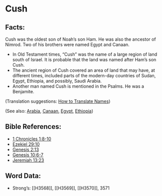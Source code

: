 # Cush

## Facts:

Cush was the oldest son of Noah’s son Ham. He was also the ancestor of Nimrod. Two of his brothers were named Egypt and Canaan.

* In Old Testament times, “Cush” was the name of a large region of land south of Israel. It is probable that the land was named after Ham’s son Cush.
* The ancient region of Cush covered an area of land that may have, at different times, included parts of the modern-day countries of Sudan, Egypt, Ethiopia, and possibly, Saudi Arabia.
* Another man named Cush is mentioned in the Psalms. He was a Benjamite.

(Translation suggestions: [How to Translate Names](../../translate/translate-names))

(See also: [Arabia](../names/arabia.md), [Canaan](../names/canaan.md), [Egypt](../names/egypt.md), [Ethiopia](../names/ethiopia.md))

## Bible References:

* [1 Chronicles 1:8-10](rc://en/tn/help/1ch/01/08)
* [Ezekiel 29:10](rc://en/tn/help/ezk/29/10)
* [Genesis 2:13](rc://en/tn/help/gen/02/13)
* [Genesis 10:6-7](rc://en/tn/help/gen/10/06)
* [Jeremiah 13:23](rc://en/tn/help/jer/13/23)

## Word Data:

* Strong’s: [[H3568]], [[H3569]], [[H3570]], 3571
